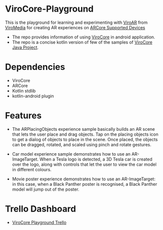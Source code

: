 # ViroCore-Playground

This is the playground for learning and experimenting with [ViroAR](https://viromedia.com/viroar/) from 
[ViroMedia](https://viromedia.com/) for creating AR experiences on [ARCore Supported Devices](https://developers.google.com/ar/discover/supported-devices)

* The repo provides information of using [ViroCore](https://viromedia.com/virocore/) in android application.
* The repo is a concise kotlin version of few of the samples of [ViroCore Java Project](https://github.com/viromedia/virocore).

# Dependencies
*  ViroCore
*  ARCore
*  Kotlin stdlib
*  kotlin-android plugin

# Features
* The ARPlacingObjects experience sample basically builds an AR scene that lets the user place and drag objects. 
Tap on the placing objects icon to get a dialog of objects to place in the scene. Once placed, the objects can be dragged, rotated, and scaled using pinch and rotate gestures.

* Car model experience sample demonstrates how to use an AR-ImageTarget. 
When a Tesla logo is detected, a 3D Tesla car is created over the logo, along with controls that let the user to view the car model in different colours.

* Movie poster experience demonstrates how to use an AR-ImageTarget: in this case, when a Black Panther poster is recognised, a Black Panther model will jump out of the poster.

# Trello Dashboard
* [ViroCore Playground Trello](https://trello.com/b/uH6dr8a0/arcore-playground)



